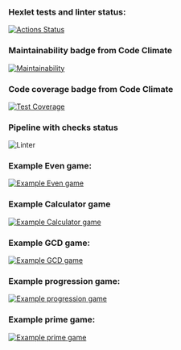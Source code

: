### Hexlet tests and linter status:
[![Actions Status](https://github.com/v-aksenov/java-project-lvl1/workflows/hexlet-check/badge.svg)](https://github.com/v-aksenov/java-project-lvl1/actions)
### Maintainability badge from Code Climate
[![Maintainability](https://api.codeclimate.com/v1/badges/22bb89a48f861b6de239/maintainability)](https://codeclimate.com/github/v-aksenov/java-project-lvl1/maintainability)
### Code coverage  badge from Code Climate
[![Test Coverage](https://api.codeclimate.com/v1/badges/22bb89a48f861b6de239/test_coverage)](https://codeclimate.com/github/v-aksenov/java-project-lvl1/test_coverage)
### Pipeline with checks status
![Linter](https://github.com/v-aksenov/java-project-lvl1/actions/workflows/java-ci.yml/badge.svg)


### Example Even game:
[![Example Even game](https://asciinema.org/a/kfufgXhCcZkaF8DaD2ansjt30.svg)](https://asciinema.org/a/kfufgXhCcZkaF8DaD2ansjt30)
### Example Calculator game
[![Example Calculator game](https://asciinema.org/a/NgypRm2hLA5esbAQdksGhD4Bf.svg)](https://asciinema.org/a/NgypRm2hLA5esbAQdksGhD4Bf)
### Example GCD game:
[![Example GCD game](https://asciinema.org/a/AaesadDEh0AyTpLRNhOzWOg8l.svg)](https://asciinema.org/a/AaesadDEh0AyTpLRNhOzWOg8l)
### Example progression game:
[![Example progression game](https://asciinema.org/a/CUVr8komrCx2Li5rbFIO2gKNv.svg)](https://asciinema.org/a/CUVr8komrCx2Li5rbFIO2gKNv)
### Example prime game:
[![Example prime game](https://asciinema.org/a/FkwnUXmBKqdiEtdeXnSXSamsi.svg)](https://asciinema.org/a/FkwnUXmBKqdiEtdeXnSXSamsi)
